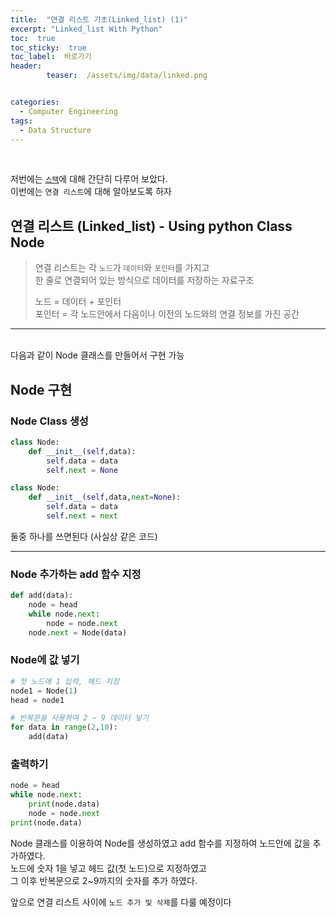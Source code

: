 ```yaml
---
title:  "연결 리스트 기초(Linked_list) (1)"  
excerpt: "Linked_list With Python"
toc:  true
toc_sticky:  true
toc_label:  바로가기
header:
        teaser:  /assets/img/data/linked.png


categories:
  - Computer Engineering
tags:
  - Data Structure
---
```

<br/>

저번에는 [`스택`](https://pome95.github.io/computer%20engineering/stack/)에 대해 간단히 다루어 보았다.<br/>
이번에는 `연결 리스트`에 대해 알아보도록 하자 <br/>


## 연결 리스트 (Linked_list) - Using python Class Node
>연결 리스트는 각 `노드`가 `데이터`와 `포인터`를 가지고  
>한 줄로 연결되어 있는 방식으로 데이터를 저장하는 자료구조
>
>노드 = 데이터 + 포인터 <br/>
>포인터 = 각 노드안에서 다음이나 이전의 노드와의 연결 정보를 가진 공간


---
<br/>
다음과 같이 Node 클래스를 만들어서 구현 가능

## Node 구현
### Node Class 생성
```python
class Node:
    def __init__(self,data):
        self.data = data
        self.next = None
```
```python
class Node:
    def __init__(self,data,next=None):
        self.data = data
        self.next = next
```
둘중 하나를 쓰면된다 (사실상 같은 코드)

---
### Node 추가하는 add 함수 지정
```python
def add(data):
    node = head
    while node.next:
        node = node.next
    node.next = Node(data)
```
### Node에 값 넣기
```python
# 첫 노드에 1 입력, 헤드 지정
node1 = Node(1)
head = node1

# 반복문을 사용하여 2 ~ 9 데이터 넣기
for data in range(2,10):
    add(data)
```
### 출력하기
```python
node = head
while node.next:
    print(node.data)
    node = node.next
print(node.data)
```

Node 클래스를 이용하여 Node를 생성하였고 add 함수를 지정하여 노드안에 값을 추가하였다. <br/>
노드에 숫자 1을 넣고 헤드 값(첫 노드)으로 지정하였고 <br/> 그 이후 반복문으로 2~9까지의 숫자를 추가 하였다. <br/>

앞으로 연결 리스트 사이에 `노드 추가 및 삭제`를 다룰 예정이다<br/>
